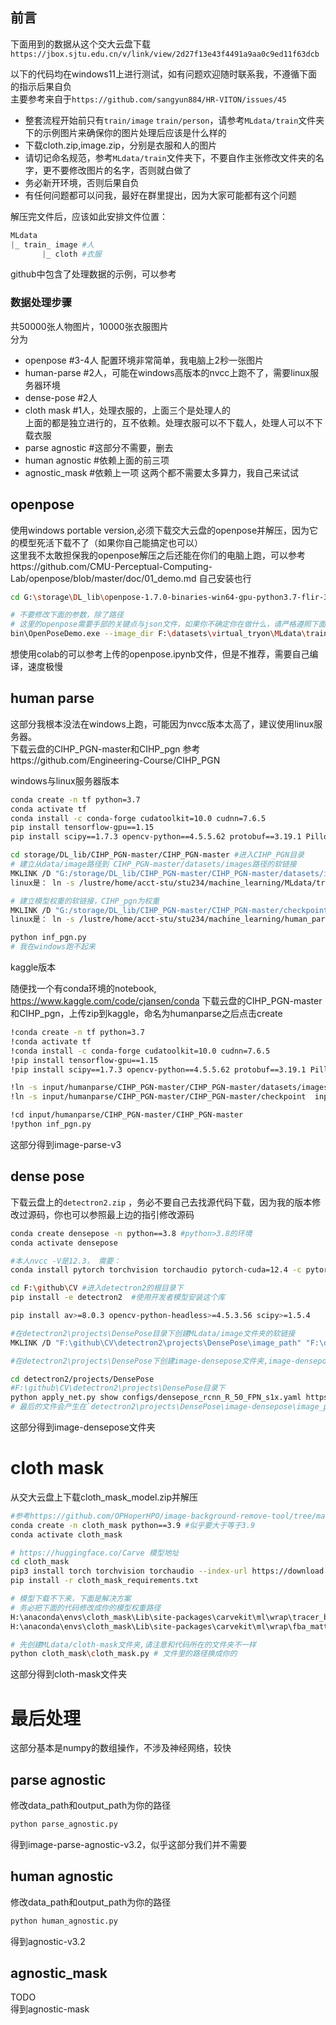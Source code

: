 ## 前言
下面用到的数据从这个交大云盘下载`https://jbox.sjtu.edu.cn/v/link/view/2d27f13e43f4491a9aa0c9ed11f63dcb`

以下的代码均在windows11上进行测试，如有问题欢迎随时联系我，不遵循下面的指示后果自负  
主要参考来自于`https://github.com/sangyun884/HR-VITON/issues/45`

- 整套流程开始前只有`train/image` `train/person`，请参考`MLdata/train`文件夹下的示例图片来确保你的图片处理后应该是什么样的
- 下载cloth.zip,image.zip，分别是衣服和人的图片
- 请切记命名规范，参考`MLdata/train`文件夹下，不要自作主张修改文件夹的名字，更不要修改图片的名字，否则就白做了
- 务必新开环境，否则后果自负
- 有任何问题都可以问我，最好在群里提出，因为大家可能都有这个问题

解压完文件后，应该如此安排文件位置：
```python
MLdata
|_ train_ image #人
       |_ cloth #衣服
```
github中包含了处理数据的示例，可以参考
### 数据处理步骤
共50000张人物图片，10000张衣服图片  
分为  
- openpose #3-4人 配置环境非常简单，我电脑上2秒一张图片
- human-parse #2人，可能在windows高版本的nvcc上跑不了，需要linux服务器环境
- dense-pose #2人
- cloth mask #1人，处理衣服的，上面三个是处理人的  
上面的都是独立进行的，互不依赖。处理衣服可以不下载人，处理人可以不下载衣服    
- parse agnostic #这部分不需要，删去
- human agnostic #依赖上面的前三项
- agnostic_mask #依赖上一项
这两个都不需要太多算力，我自己来试试


## openpose
使用windows portable version,必须下载交大云盘的openpose并解压，因为它的模型死活下载不了（如果你自己能搞定也可以）  
这里我不太敢担保我的openpose解压之后还能在你们的电脑上跑，可以参考https://github.com/CMU-Perceptual-Computing-Lab/openpose/blob/master/doc/01_demo.md 自己安装也行
```bash
cd G:\storage\DL_lib\openpose-1.7.0-binaries-win64-gpu-python3.7-flir-3d_recommended\openpose

# 不要修改下面的参数，除了路径
# 这里的openpose需要手部的关键点与json文件，如果你不确定你在做什么，请严格遵照下面的指示
bin\OpenPoseDemo.exe --image_dir F:\datasets\virtual_tryon\MLdata\train\image  --hand --disable_blending --display 0 --write_json F:\datasets\virtual_tryon\MLdata\train\openpose_json --write_images F:\datasets\virtual_tryon\MLdata\train\openpose_img --num_gpu 1 --num_gpu_start 0
```
想使用colab的可以参考上传的openpose.ipynb文件，但是不推荐，需要自己编译，速度极慢

## human parse
这部分我根本没法在windows上跑，可能因为nvcc版本太高了，建议使用linux服务器。  
下载云盘的CIHP_PGN-master和CIHP_pgn
参考https://github.com/Engineering-Course/CIHP_PGN

windows与linux服务器版本
```bash
conda create -n tf python=3.7
conda activate tf
conda install -c conda-forge cudatoolkit=10.0 cudnn=7.6.5
pip install tensorflow-gpu==1.15
pip install scipy==1.7.3 opencv-python==4.5.5.62 protobuf==3.19.1 Pillow==9.0.1 matplotlib==3.5.1

cd storage/DL_lib/CIHP_PGN-master/CIHP_PGN-master #进入CIHP_PGN目录
# 建立从data/image路径到 CIHP_PGN-master/datasets/images路径的软链接
MKLINK /D "G:/storage/DL_lib/CIHP_PGN-master/CIHP_PGN-master/datasets/images" "F:/datasets/virtual_tryon/MLdata/train/image"
linux是： ln -s /lustre/home/acct-stu/stu234/machine_learning/MLdata/train/image /lustre/home/acct-stu/stu234/machine_learning/human_parse/CIHP_PGN-master/datasets/images #请修改为你的，使用相对路径可能会报错

# 建立模型权重的软链接，CIHP_pgn为权重
MKLINK /D "G:/storage/DL_lib/CIHP_PGN-master/CIHP_PGN-master/checkpoint" "G:/storage/DL_lib/CIHP_pgn/CIHP_pgn"
linux是： ln -s /lustre/home/acct-stu/stu234/machine_learning/human_parse/CIHP_pgn /lustre/home/acct-stu/stu234/machine_learning/human_parse/CIHP_PGN-master/checkpoint      #请修改为你的，使用相对路径可能会报错

python inf_pgn.py
# 我在windows跑不起来
```
kaggle版本

随便找一个有conda环境的notebook, https://www.kaggle.com/code/cjansen/conda
下载云盘的CIHP_PGN-master和CIHP_pgn，上传zip到kaggle，命名为humanparse之后点击create
```bash
!conda create -n tf python=3.7
!conda activate tf
!conda install -c conda-forge cudatoolkit=10.0 cudnn=7.6.5
!pip install tensorflow-gpu==1.15
!pip install scipy==1.7.3 opencv-python==4.5.5.62 protobuf==3.19.1 Pillow==9.0.1 matplotlib==3.5.1

!ln -s input/humanparse/CIHP_PGN-master/CIHP_PGN-master/datasets/images  output/MLdata/train/image
!ln -s input/humanparse/CIHP_PGN-master/CIHP_PGN-master/checkpoint  input/humanparse/CIHP_pgn/CIHP_pgn

!cd input/humanparse/CIHP_PGN-master/CIHP_PGN-master
!python inf_pgn.py
```
这部分得到image-parse-v3
## dense pose
下载云盘上的`detectron2.zip` ，务必不要自己去找源代码下载，因为我的版本修改过源码，你也可以参照最上边的指引修改源码
```bash
conda create densepose -n python==3.8 #python>3.8的环境
conda activate densepose

#本人nvcc -V是12.3， 需要：
conda install pytorch torchvision torchaudio pytorch-cuda=12.4 -c pytorch -c nvidia

cd F:\github\CV #进入detectron2的根目录下
pip install -e detectron2  #使用开发者模型安装这个库

pip install av>=8.0.3 opencv-python-headless>=4.5.3.56 scipy>=1.5.4

#在detectron2\projects\DensePose目录下创建MLdata/image文件夹的软链接
MKLINK /D "F:\github\CV\detectron2\projects\DensePose\image_path" "F:\datasets\virtual_tryon\MLdata\train\image" 

#在detectron2\projects\DensePose下创建image-densepose文件夹,image-densepose里面再建一个image_path文件夹

cd detectron2/projects/DensePose
#F:\github\CV\detectron2\projects\DensePose目录下
python apply_net.py show configs/densepose_rcnn_R_50_FPN_s1x.yaml https://dl.fbaipublicfiles.com/densepose/densepose_rcnn_R_50_FPN_s1x/165712039/model_final_162be9.pkl image_path dp_segm -v
# 最后的文件会产生在`detectron2\projects\DensePose\image-densepose\image_path目录下，需要手动移动
```
这部分得到image-densepose文件夹
# cloth mask

从交大云盘上下载cloth_mask_model.zip并解压
```bash
#参考https://github.com/OPHoperHPO/image-background-remove-tool/tree/master
conda create -n cloth_mask python==3.9 #似乎要大于等于3.9
conda activate cloth_mask

# https://huggingface.co/Carve 模型地址
cd cloth_mask
pip3 install torch torchvision torchaudio --index-url https://download.pytorch.org/whl/cu121
pip install -r cloth_mask_requirements.txt

# 模型下载不下来，下面是解决方案
# 务必把下面的代码修改成你的模型权重路径
H:\anaconda\envs\cloth_mask\Lib\site-packages\carvekit\ml\wrap\tracer_b7.py 51行
H:\anaconda\envs\cloth_mask\Lib\site-packages\carvekit\ml\wrap\fba_matting.py 六十多行

# 先创建MLdata/cloth-mask文件夹,请注意和代码所在的文件夹不一样
python cloth_mask\cloth_mask.py # 文件里的路径换成你的
```
这部分得到cloth-mask文件夹

# 最后处理
这部分基本是numpy的数组操作，不涉及神经网络，较快

## parse agnostic
修改data_path和output_path为你的路径
```bash
python parse_agnostic.py
```
得到image-parse-agnostic-v3.2，似乎这部分我们并不需要

## human agnostic
修改data_path和output_path为你的路径
```bash
python human_agnostic.py
```
得到agnostic-v3.2

## agnostic_mask
TODO  
得到agnostic-mask